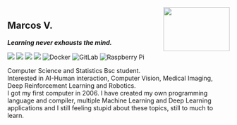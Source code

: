 <a href="#">
<img align="right" src="https://thumbs.gfycat.com/TemptingOptimisticAlbacoretuna-size_restricted.gif" width="150" height="100">
</a>


## Marcos V.

_**Learning never exhausts the mind.**_

![](https://img.shields.io/badge/-Haskell-1572b6?style=flat-square&logo=Haskell&labelColor=1572b6)
![](https://img.shields.io/badge/-Python-333?style=flat-square&logo=Python&logoColor=fff)
![](https://img.shields.io/badge/-PyTorch-e34f26?style=flat-square&logo=PyTorch&logoColor=fff)
![](https://img.shields.io/badge/-TensorFlow-e5cd0c?style=flat-square&logo=TensorFlow&logoColor=fff)
![Docker](https://img.shields.io/badge/-Docker-black?style=flat-square&logo=docker)
![GitLab](https://img.shields.io/badge/-GitLab-FCA121?style=flat-square&logo=gitlab)
![Raspberry Pi](https://img.shields.io/badge/-Raspberry%20Pi-C51A4A?style=flat-square&logo=Raspberry-Pi)


Computer Science and Statistics Bsc student. <br>
Interested in AI-Human interaction, Computer Vision, Medical Imaging, Deep Reinforcement Learning and Robotics.<br>
I got my first computer in 2006. I have created my own programming language and compiler, multiple Machine Learning and Deep Learning applications and I still feeling stupid about these topics, still to much to learn.

<!--
https://thumbs.gfycat.com/AchingClutteredEagle-size_restricted.gif
https://thumbs.gfycat.com/TemptingOptimisticAlbacoretuna-size_restricted.gif
https://github-readme-stats.vercel.app/api?username=mv-lab&show_icons=true&hide_border=true&icon_color=586069&title_color=a0a9af

**mv-lab/mv-lab** is a ✨ _special_ ✨ repository because its `README.md` (this file) appears on your GitHub profile.

Here are some ideas to get you started:

- 🔭 I’m currently working on ...
- 🌱 I’m currently learning ...
- 👯 I’m looking to collaborate on ...
- 🤔 I’m looking for help with ...
- 💬 Ask me about ...
- 📫 How to reach me: ...
- 😄 Pronouns: ...
- ⚡ Fun fact: ...
-->

